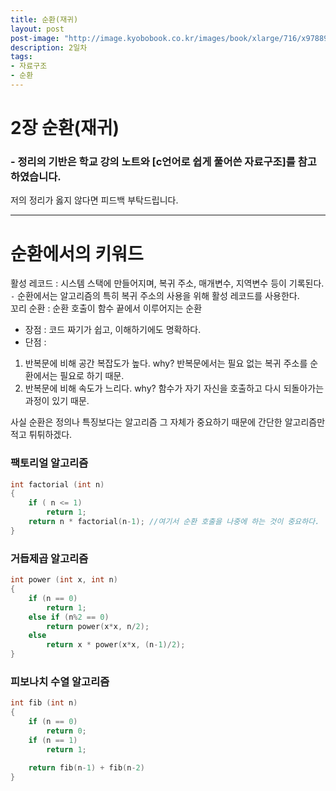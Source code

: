 ```yaml
---
title: 순환(재귀)
layout: post
post-image: "http://image.kyobobook.co.kr/images/book/xlarge/716/x9788970509716.jpg"
description: 2일차
tags:
- 자료구조
- 순환
---
```

# 2장 순환(재귀)
### - 정리의 기반은 학교 강의 노트와 [c언어로 쉽게 풀어쓴 자료구조]를 참고하였습니다.  
  
저의 정리가 옳지 않다면 피드백 부탁드립니다.

---

# 순환에서의 키워드
활성 레코드 : 시스템 스택에 만들어지며, 복귀 주소, 매개변수, 지역변수 등이 기록된다.  
 `-` 순환에서는 알고리즘의 특히 복귀 주소의 사용을 위해 활성 레코드를 사용한다.  
꼬리 순환 : 순환 호출이 함수 끝에서 이루어지는 순환  

* 장점 : 코드 짜기가 쉽고, 이해하기에도 명확하다.  
* 단점 :   
1. 반복문에 비해 공간 복잡도가 높다. why? 반복문에서는 필요 없는 복귀 주소를 순환에서는 필요로 하기 때문.
2. 반복문에 비해 속도가 느리다. why? 함수가 자기 자신을 호출하고 다시 되돌아가는 과정이 있기 때문.

사실 순환은 정의나 특징보다는 알고리즘 그 자체가 중요하기 때문에 간단한 알고리즘만 적고 튀튀하겠다.


### 팩토리얼 알고리즘
```c
int factorial (int n)
{
    if ( n <= 1)
        return 1;
    return n * factorial(n-1); //여기서 순환 호출을 나중에 하는 것이 중요하다.
}
```

### 거듭제곱 알고리즘
```c
int power (int x, int n)
{
    if (n == 0)
        return 1;
    else if (n%2 == 0)
        return power(x*x, n/2);
    else
        return x * power(x*x, (n-1)/2);
}
```

### 피보나치 수열 알고리즘
```c
int fib (int n)
{
    if (n == 0)
        return 0;
    if (n == 1)
        return 1;
    
    return fib(n-1) + fib(n-2)
}
```